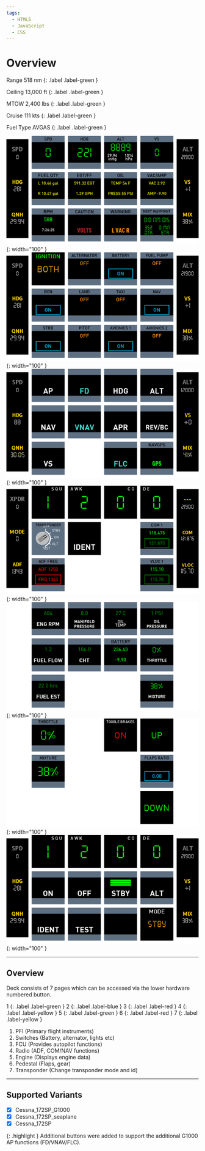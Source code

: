 ```yaml
---
tags:
  - HTML5
  - JavaScript
  - CSS
---
```


# Overview

Range 518 nm
{: .label .label-green }

Ceiling 13,000 ft
{: .label .label-green }

MTOW 2,400 lbs
{: .label .label-green }

Cruise 111 kts
{: .label .label-green }

Fuel Type AVGAS
{: .label .label-green }


![](../../assets/images/pfi.png){: width="100" }
![](../../assets/images/switches.png){: width="100" }
![](../../assets/images/fcu.png){: width="100" }
![](../../assets/images/radio.png){: width="100" }
![](../../assets/images/engine.png){: width="100" }
![](../../assets/images/pedestal.png){: width="100" }
![](../../assets/images/transponder.png){: width="100" }

----

## Overview
Deck consists of 7 pages which can be accessed via the lower hardware numbered button.

1
{: .label .label-green }
2
{: .label .label-blue }
3
{: .label .label-red }
4
{: .label .label-yellow }
5
{: .label .label-green }
6
{: .label .label-red }
7
{: .label .label-yellow }


1. PFI (Primary flight instruments)
2. Switches (Battery, alternator, lights etc)
3. FCU (Provides autopilot functions)
4. Radio (ADF, COM/NAV functions)
5. Engine (Displays engine data)
6. Pedestal (Flaps, gear)
7. Transponder (Change transponder mode and id)

----

## Supported Variants 
- [x] Cessna_172SP_G1000
- [x] Cessna_172SP_seaplane
- [x] Cessna_172SP

{: .highlight }
Additional buttons were added to support the additional G1000 AP functions (FD/VNAV/FLC).